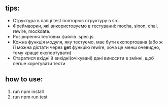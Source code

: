 tips:
-
- Структура в папці test повторює структуру в src.
- Фреймворки, які використовуємо в тестуванні: mocha, sinon, chai, rewire, mockdate.
- Розширення тестових файлів .spec.js.
- Кожна функція модуля, яку тестуємо, має бути експортована (або ж її можна дістати через __get__ функцію rewire, хоча це менш очевидно, тому краще експортувати)
- Старатися вхідні й вихідні(очікувані) дані виносити в змінні, щоб легше корегувати тести

how to use:
-
1) run npm install
2) run npm run test
